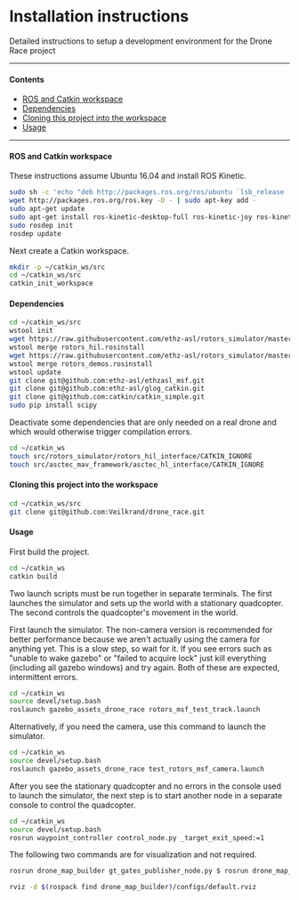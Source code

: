 # Installation instructions

Detailed instructions to setup a development environment for the Drone Race project

---

#### Contents

* [ROS and Catkin workspace](#ros-and-catkin-workspace)
* [Dependencies](#dependencies)
* [Cloning this project into the workspace](#cloning-this-project-into-the-workspace)
* [Usage](#usage)

---

#### ROS and Catkin workspace

These instructions assume Ubuntu 16.04 and install ROS Kinetic.

```sh
sudo sh -c 'echo "deb http://packages.ros.org/ros/ubuntu `lsb_release -sc` main" > /etc/apt/sources.list.d/ros-latest.list'
wget http://packages.ros.org/ros.key -O - | sudo apt-key add -
sudo apt-get update
sudo apt-get install ros-kinetic-desktop-full ros-kinetic-joy ros-kinetic-octomap-ros ros-kinetic-mavlink python-wstool python-catkin-tools protobuf-compiler libgoogle-glog-dev ros-kinetic-control-toolbox autoconf
sudo rosdep init
rosdep update
```

Next create a Catkin workspace.

```sh
mkdir -p ~/catkin_ws/src
cd ~/catkin_ws/src
catkin_init_workspace
```

#### Dependencies

```sh
cd ~/catkin_ws/src
wstool init
wget https://raw.githubusercontent.com/ethz-asl/rotors_simulator/master/rotors_hil.rosinstall
wstool merge rotors_hil.rosinstall
wget https://raw.githubusercontent.com/ethz-asl/rotors_simulator/master/rotors_demos.rosinstall
wstool merge rotors_demos.rosinstall
wstool update
git clone git@github.com:ethz-asl/ethzasl_msf.git
git clone git@github.com:ethz-asl/glog_catkin.git
git clone git@github.com:catkin/catkin_simple.git
sudo pip install scipy
```

Deactivate some dependencies that are only needed on a real drone and which would otherwise
trigger compilation errors.

```sh
cd ~/catkin_ws
touch src/rotors_simulator/rotors_hil_interface/CATKIN_IGNORE
touch src/asctec_mav_framework/asctec_hl_interface/CATKIN_IGNORE
```

#### Cloning this project into the workspace

```sh
cd ~/catkin_ws/src
git clone git@github.com:Veilkrand/drone_race.git
```

#### Usage

First build the project.

```sh
cd ~/catkin_ws
catkin build
```

Two launch scripts must be run together in separate terminals. The first launches the simulator
and sets up the world with a stationary quadcopter. The second controls the quadcopter's movement
in the world.

First launch the simulator. The non-camera version is recommended for better performance because
we aren't actually using the camera for anything yet. This is a slow step, so wait for it. If
you see errors such as "unable to wake gazebo" or "failed to acquire lock" just kill everything
(including all gazebo windows) and try again. Both of these are expected, intermittent errors.

```sh
cd ~/catkin_ws
source devel/setup.bash
roslaunch gazebo_assets_drone_race rotors_msf_test_track.launch
```

Alternatively, if you need the camera, use this command to launch the simulator.

```sh
cd ~/catkin_ws
source devel/setup.bash
roslaunch gazebo_assets_drone_race test_rotors_msf_camera.launch
```

After you see the stationary quadcopter and no errors in the console used to launch the simulator,
the next step is to start another node in a separate console to control the quadcopter.

```sh
cd ~/catkin_ws
source devel/setup.bash
rosrun waypoint_controller control_node.py _target_exit_speed:=1
```

The following two commands are for visualization and not required.

```sh
rosrun drone_map_builder gt_gates_publisher_node.py $ rosrun drone_map_builder observed_gates_map_node.py
```

```sh
rviz -d $(rospack find drone_map_builder)/configs/default.rviz
```
